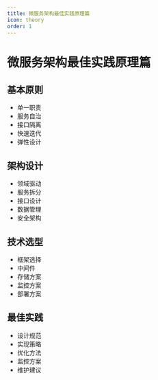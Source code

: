 ```yaml
---
title: 微服务架构最佳实践原理篇
icon: theory
order: 1
---
```


# 微服务架构最佳实践原理篇

## 基本原则
- 单一职责
- 服务自治
- 接口隔离
- 快速迭代
- 弹性设计

## 架构设计
- 领域驱动
- 服务拆分
- 接口设计
- 数据管理
- 安全架构

## 技术选型
- 框架选择
- 中间件
- 存储方案
- 监控方案
- 部署方案

## 最佳实践
- 设计规范
- 实现策略
- 优化方法
- 监控方案
- 维护建议
